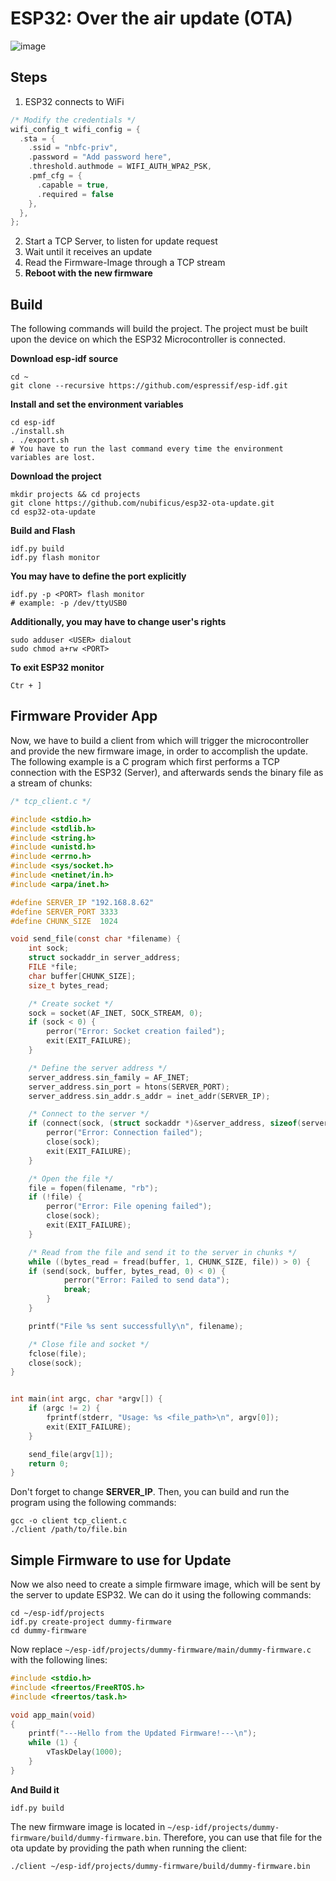 # ESP32: Over the air update (OTA)

![image](https://github.com/nubificus/esp32-ota-update/assets/78209098/74dc71c5-9be3-4426-9f6f-1e3e2cd2c345)

## Steps
1. ESP32 connects to WiFi
```c
/* Modify the credentials */
wifi_config_t wifi_config = {
  .sta = {
    .ssid = "nbfc-priv",
    .password = "Add password here",
    .threshold.authmode = WIFI_AUTH_WPA2_PSK,
    .pmf_cfg = {
      .capable = true,
      .required = false
    },
  },
};
```
2. Start a TCP Server, to listen for update request
3. Wait until it receives an update
4. Read the Firmware-Image through a TCP stream
5. **Reboot with the new firmware**


## Build

The following commands will build the project. The project must be built upon the device on which the ESP32 Microcontroller is connected.

**Download esp-idf source**
```
cd ~
git clone --recursive https://github.com/espressif/esp-idf.git
```
**Install and set the environment variables**
```
cd esp-idf
./install.sh
. ./export.sh
# You have to run the last command every time the environment variables are lost.
```
**Download the project**
```
mkdir projects && cd projects
git clone https://github.com/nubificus/esp32-ota-update.git
cd esp32-ota-update
```
**Build and Flash**
```
idf.py build
idf.py flash monitor
```

**You may have to define the port explicitly**
```
idf.py -p <PORT> flash monitor
# example: -p /dev/ttyUSB0
```

**Additionally, you may have to change user's rights**
```
sudo adduser <USER> dialout
sudo chmod a+rw <PORT>
```
**To exit ESP32 monitor**
```
Ctr + ]
```
## Firmware Provider App
Now, we have to build a client from which will trigger the microcontroller and provide the new firmware image, in order to accomplish the update. The following example is a C program which first performs a TCP connection with the ESP32 (Server), and afterwards sends the binary file as a stream of chunks:
```C
/* tcp_client.c */

#include <stdio.h>
#include <stdlib.h>
#include <string.h>
#include <unistd.h>
#include <errno.h>
#include <sys/socket.h>
#include <netinet/in.h>
#include <arpa/inet.h>

#define SERVER_IP "192.168.8.62"
#define SERVER_PORT 3333
#define CHUNK_SIZE  1024

void send_file(const char *filename) {
    int sock;
    struct sockaddr_in server_address;
    FILE *file;
    char buffer[CHUNK_SIZE];
    size_t bytes_read;

    /* Create socket */
    sock = socket(AF_INET, SOCK_STREAM, 0);
    if (sock < 0) {
        perror("Error: Socket creation failed");
        exit(EXIT_FAILURE);
    }

    /* Define the server address */
    server_address.sin_family = AF_INET;
    server_address.sin_port = htons(SERVER_PORT);
    server_address.sin_addr.s_addr = inet_addr(SERVER_IP);

    /* Connect to the server */
    if (connect(sock, (struct sockaddr *)&server_address, sizeof(server_address)) < 0) {
        perror("Error: Connection failed");
        close(sock);
        exit(EXIT_FAILURE);
    }

    /* Open the file */
    file = fopen(filename, "rb");
    if (!file) {
        perror("Error: File opening failed");
        close(sock);
        exit(EXIT_FAILURE);
    }

    /* Read from the file and send it to the server in chunks */
    while ((bytes_read = fread(buffer, 1, CHUNK_SIZE, file)) > 0) {
	if (send(sock, buffer, bytes_read, 0) < 0) {
            perror("Error: Failed to send data");
            break;
        }
    }

    printf("File %s sent successfully\n", filename);

    /* Close file and socket */
    fclose(file);
    close(sock);
}


int main(int argc, char *argv[]) {
    if (argc != 2) {
        fprintf(stderr, "Usage: %s <file_path>\n", argv[0]);
        exit(EXIT_FAILURE);
    }

    send_file(argv[1]);
    return 0;
}
```

Don't forget to change **SERVER_IP**. Then, you can build and run the program using the following commands:
```
gcc -o client tcp_client.c
./client /path/to/file.bin
```
## Simple Firmware to use for Update
Now we also need to create a simple firmware image, which will be sent by the server to update ESP32. We can do it using the following commands:
```
cd ~/esp-idf/projects
idf.py create-project dummy-firmware
cd dummy-firmware
```
Now replace `~/esp-idf/projects/dummy-firmware/main/dummy-firmware.c` with the following lines:
```c
#include <stdio.h>
#include <freertos/FreeRTOS.h>
#include <freertos/task.h>

void app_main(void)
{
	printf("---Hello from the Updated Firmware!---\n");
	while (1) {
		vTaskDelay(1000);
	}
}
```
**And Build it**
```
idf.py build
```
The new firmware image is located in `~/esp-idf/projects/dummy-firmware/build/dummy-firmware.bin`.
Therefore, you can use that file for the ota update by providing the path when running the client:
```
./client ~/esp-idf/projects/dummy-firmware/build/dummy-firmware.bin
```


